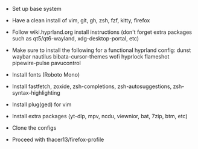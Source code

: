 - Set up base system

- Have a clean install of vim, git, gh, zsh, fzf, kitty, firefox

- Follow wiki.hyprland.org install instructions (don't forget extra packages such as qt5/qt6-wayland, xdg-desktop-portal, etc)

- Make sure to install the following for a functional hyprland config:
    dunst
    waybar
    nautilus
    bibata-cursor-themes
    wofi
    hyprlock
    flameshot
    pipewire-pulse
    pavucontrol
    
- Install fonts (Roboto Mono)
- Install fastfetch, zoxide, zsh-completions, zsh-autosuggestions, zsh-syntax-highlighting
- Install plug(ged) for vim

- Install extra packages (yt-dlp, mpv, ncdu, viewnior, bat, 7zip, btm, etc)
    
- Clone the configs

- Proceed with thacer13/firefox-profile
